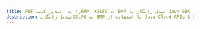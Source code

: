 ---title: PDF را به  تبدیل کنیدBMP، XSLFO به BMP مبدل رایگان یا Java SDKdescription: تبدیل رایگانXSLFO به BMP با استفاده از Java Cloud APIs & SDK همچنین اسناد PDF را در Cloud ایجاد، ویرایش و رندر کنید.---